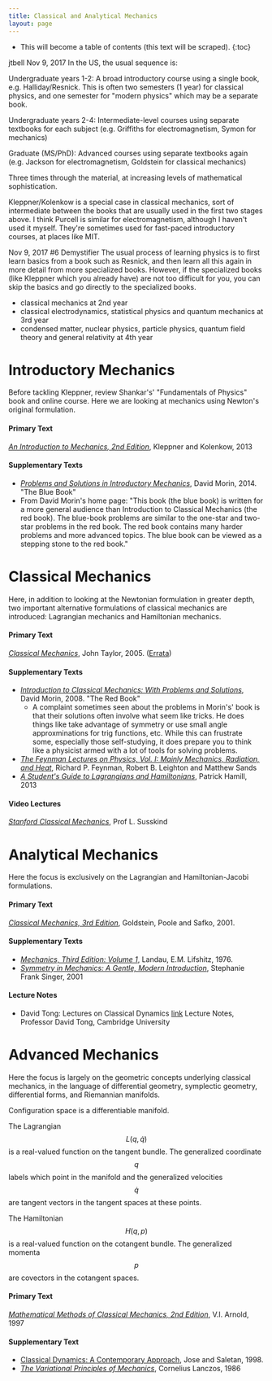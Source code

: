 ```yaml
---
title: Classical and Analytical Mechanics
layout: page
---
```


* This will become a table of contents (this text will be scraped).
{:toc}

jtbell Nov 9, 2017
In the US, the usual sequence is:

Undergraduate years 1-2: A broad introductory course using a single book, e.g. Halliday/Resnick. This is often two semesters (1 year) for classical physics, and one semester for "modern physics" which may be a separate book.

Undergraduate years 2-4: Intermediate-level courses using separate textbooks for each subject (e.g. Griffiths for electromagnetism, Symon for mechanics)

Graduate (MS/PhD): Advanced courses using separate textbooks again (e.g. Jackson for electromagnetism, Goldstein for classical mechanics)

Three times through the material, at increasing levels of mathematical sophistication.

Kleppner/Kolenkow is a special case in classical mechanics, sort of intermediate between the books that are usually used in the first two stages above. I think Purcell is similar for electromagnetism, although I haven't used it myself. They're sometimes used for fast-paced introductory courses, at places like MIT.

Nov 9, 2017 #6
Demystifier
The usual process of learning physics is to first learn basics from a book such as Resnick, and then learn all this again in more detail from more specialized books. However, if the specialized books (like Kleppner which you already have) are not too difficult for you, you can skip the basics and go directly to the specialized books.
- classical mechanics at 2nd year 
- classical electrodynamics, statistical physics and quantum mechanics at 3rd year
- condensed matter, nuclear physics, particle physics, quantum field theory and general relativity at 4th year

# Introductory Mechanics
Before tackling Kleppner, review Shankar's' "Fundamentals of Physics" book and online course.
Here we are looking at mechanics using Newton's original formulation.

#### Primary Text
[*An Introduction to Mechanics, 2nd Edition*](https://www.amazon.com/Introduction-Mechanics-Daniel-Kleppner/dp/0521198119), Kleppner and Kolenkow, 2013

#### Supplementary Texts
+ [*Problems and Solutions in Introductory Mechanics*](http://www.amazon.com/Problems-Solutions-Introductory-Mechanics-David/dp/1482086921), David Morin, 2014. "The Blue Book" 
 + From David Morin's home page: "This book (the blue book) is written for a more general audience than Introduction to Classical Mechanics (the red book). The blue-book problems are similar to the one-star and two-star problems in the red book. The red book contains many harder problems and more advanced topics. The blue book can be viewed as a stepping stone to the red book."

# Classical Mechanics
Here, in addition to looking at the Newtonian formulation in greater depth, two important alternative formulations of classical mechanics are introduced: Lagrangian mechanics and Hamiltonian mechanics.

#### Primary Text
[*Classical Mechanics*](http://www.amazon.com/Classical-Mechanics-John-R-Taylor/dp/189138922X), John Taylor, 2005. ([Errata](https://www.uscibooks.com/tay3err.htm))

#### Supplementary Texts

+ [*Introduction to Classical Mechanics: With Problems and Solutions*](http://www.amazon.com/Introduction-Classical-Mechanics-Problems-Solutions/dp/0521876222), David Morin, 2008. "The Red Book"
  + A complaint sometimes seen about the problems in Morin's' book is that their solutions often involve what seem like tricks. He does things like take advantage of symmetry or use small angle approxminations for trig functions, etc. While this can frustrate some, especially those self-studying, it does prepare you to think like a physicist armed with a lot of tools for solving problems.
+ [*The Feynman Lectures on Physics, Vol. I: Mainly Mechanics, Radiation, and Heat*](http://www.feynmanlectures.caltech.edu/I_toc.html), Richard P. Feynman, Robert B. Leighton and Matthew Sands
+ [*A Student's Guide to Lagrangians and Hamiltonians*](https://www.amazon.com/Students-Guide-Lagrangians-Hamiltonians/dp/1107617529), Patrick Hamill, 2013

#### Video Lectures

[*Stanford Classical Mechanics*](http://theoreticalminimum.com/courses/classical-mechanics/2011/fall), Prof L. Susskind  

# Analytical Mechanics
Here the focus is exclusively on the Lagrangian and Hamiltonian-Jacobi formulations.

#### Primary Text
[*Classical Mechanics, 3rd Edition*](https://www.amazon.com/Classical-Mechanics-3rd-Herbert-Goldstein/dp/0201657023), Goldstein, Poole and Safko, 2001.  

#### Supplementary Texts
+ [*Mechanics, Third Edition: Volume 1*](http://www.amazon.com/Mechanics-Third-Course-Theoretical-Physics/dp/0750628960), Landau, E.M. Lifshitz, 1976.  
+ [*Symmetry in Mechanics: A Gentle, Modern Introduction*](https://www.amazon.com/Symmetry-Mechanics-Gentle-Modern-Introduction/dp/0817641459), Stephanie Frank Singer, 2001

#### Lecture Notes
+ David Tong: Lectures on Classical Dynamics [link](http://www.amazon.com/Introduction-Classical-Mechanics-Problems-Solutions/dp/0521876222)
Lecture Notes, Professor David Tong, Cambridge University

# Advanced Mechanics
Here the  focus is largely on the geometric concepts underlying classical mechanics, in the language of differential geometry, symplectic geometry, differential forms, and Riemannian manifolds.

Configuration space is a differentiable manifold.

The Lagrangian $$ L(q, \dot{q}) $$ is a real-valued function on the tangent bundle. The generalized coordinate $$ q $$ labels which point in the manifold and the generalized velocities $$ \dot{q} $$ are tangent vectors in the tangent spaces at these points.

The Hamiltonian $$ H(q,p) $$ is a real-valued function on the cotangent bundle. The generalized momenta $$ p $$ are covectors in the cotangent spaces.

#### Primary Text
[*Mathematical Methods of Classical Mechanics, 2nd Edition*](https://www.amazon.com/Mathematical-Methods-Classical-Mechanics-Arnold/dp/0387968903), V.I. Arnold, 1997

#### Supplementary Text  
+ [Classical Dynamics: A Contemporary Approach](https://www.amazon.com/Classical-Dynamics-Contemporary-Jorge-José-ebook/dp/B00AKE1UGE/ref=sr_1_1?ie=UTF8&qid=1489983647&sr=8-1&keywords=saletan+classical+dynamics), Jose and Saletan, 1998.
+ [*The Variational Principles of Mechanics*](http://www.amazon.com/Variational-Principles-Mechanics-Dover-Physics/dp/0486650677), Cornelius Lanczos, 1986


